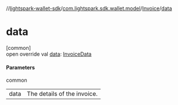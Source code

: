 //[lightspark-wallet-sdk](../../../index.md)/[com.lightspark.sdk.wallet.model](../index.md)/[Invoice](index.md)/[data](data.md)

# data

[common]\
open override val [data](data.md): [InvoiceData](../-invoice-data/index.md)

#### Parameters

common

| | |
|---|---|
| data | The details of the invoice. |
